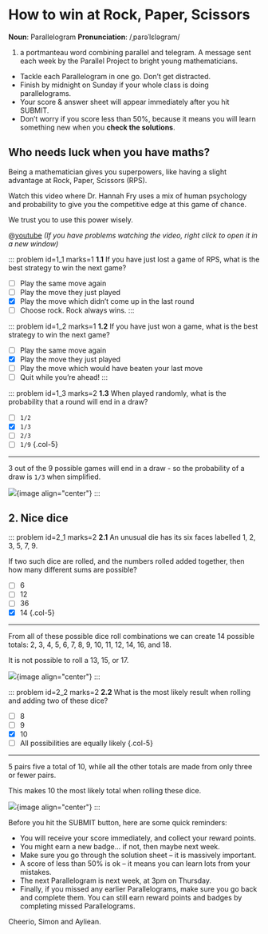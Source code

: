# How to win at Rock, Paper, Scissors

<div class="dictionary">

__Noun__: Parallelogram
__Pronunciation__: /ˌparəˈlɛləɡram/

1. a portmanteau word combining parallel and telegram. A message sent each
week by the Parallel Project to bright young mathematicians.

</div>

*	Tackle each Parallelogram in one go. Don’t get distracted.
*	Finish by midnight on Sunday if your whole class is doing parallelograms.
*	Your score & answer sheet will appear immediately after you hit SUBMIT.
*	Don’t worry if you score less than 50%, because it means you will learn something new when you __check the solutions__.


## Who needs luck when you have maths?

Being a mathematician gives you superpowers, like having a slight advantage at Rock, Paper, Scissors (RPS).  

Watch this video where Dr. Hannah Fry uses a mix of human psychology and probability to give you the competitive edge at this game of chance.  

We trust you to use this power wisely.

@[youtube](rudzYPHuewc?rel=0) _(If you have problems watching the video, right click to open it in a new window)_

::: problem id=1_1 marks=1
__1.1__ If you have just lost a game of RPS, what is the best strategy to win the next game?

* [ ] Play the same move again
* [ ] Play the move they just played
* [x] Play the move which didn’t come up in the last round
* [ ] Choose rock. Rock always wins.
:::

::: problem id=1_2 marks=1
__1.2__ If you have just won a game, what is the best strategy to win the next game?

* [ ] Play the same move again
* [x] Play the move they just played
* [ ] Play the move which would have beaten your last move
* [ ] Quit while you’re ahead!
:::

::: problem id=1_3 marks=2
__1.3__ When played randomly, what is the probability that a round will end in a draw?

* [ ] `1/2` 
* [x] `1/3` 
* [ ] `2/3`
* [ ] `1/9`
{.col-5}
 
---

3 out of the 9 possible games will end in a draw - so the probability of a draw is `1/3` when simplified.

![](/resources/6-22-rock-paper-scissors/1_3-rps-table.png){image align="center"}
:::


## 2. Nice dice

::: problem id=2_1 marks=2
__2.1__ An unusual die has its six faces labelled 1, 2, 3, 5, 7, 9.  

If two such dice are rolled, and the numbers rolled added together, then how many different sums are possible?

* [ ] 6
* [ ] 12
* [ ] 36
* [x] 14
{.col-5}

---
From all of these possible dice roll combinations we can create 14 possible totals: 2, 3, 4, 5, 6, 7, 8, 9, 10, 11, 12, 14, 16, and 18.  

It is not possible to roll a 13, 15, or 17.  

![](/resources/6-22-rock-paper-scissors/1-22-dice.png){image align="center"}
:::

::: problem id=2_2 marks=2
__2.2__ What is the most likely result when rolling and adding two of these dice?

* [ ] 8
* [ ] 9
* [x] 10
* [ ] All possibilities are equally likely
{.col-5}

---

5 pairs five a total of 10, while all the other totals are made from only three or fewer pairs.  

This makes 10 the most likely total when rolling these dice.  

![](/resources/6-22-rock-paper-scissors/1-22-dice.png){image align="center"}
:::


Before you hit the SUBMIT button, here are some quick reminders:

*	You will receive your score immediately, and collect your reward points.
*	You might earn a new badge... if not, then maybe next week.
*	Make sure you go through the solution sheet – it is massively important.
*	A score of less than 50% is ok – it means you can learn lots from your mistakes.
*	The next Parallelogram is next week, at 3pm on Thursday.
*	Finally, if you missed any earlier Parallelograms, make sure you go back and complete them. You can still earn reward points and badges by completing missed Parallelograms.

Cheerio,
Simon and Ayliean.